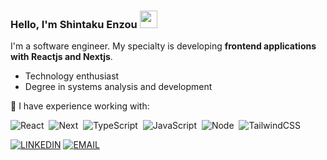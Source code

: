 <h3>Hello, I'm Shintaku Enzou <img src="https://media.giphy.com/media/hvRJCLFzcasrR4ia7z/giphy.gif" width="28" ></h3> 

I'm a software engineer. My specialty is developing **frontend applications with Reactjs and Nextjs**.

- Technology enthusiast
- Degree in systems analysis and development

💼 I have experience working with:

![React](https://img.shields.io/badge/-react-0D1117?style=for-the-badge&logo=react&labelColor=0D1117)&nbsp;
![Next](https://img.shields.io/badge/-next.js-0D1117?style=for-the-badge&logo=next.js&labelColor=0D1117)&nbsp;
![TypeScript](https://img.shields.io/badge/-typescript-0D1117?style=for-the-badge&logo=typescript&labelColor=0D1117)&nbsp;
![JavaScript](https://img.shields.io/badge/-javascript-0D1117?style=for-the-badge&logo=javascript&labelColor=0D1117)&nbsp;
![Node](https://img.shields.io/badge/-node.js-0D1117?style=for-the-badge&logo=node.js&labelColor=0D1117)&nbsp;
![TailwindCSS](https://img.shields.io/badge/-tailwindcss-0D1117?style=for-the-badge&logo=tailwindcss&labelColor=0D1117)&nbsp;

 
 
[![LINKEDIN](https://img.shields.io/badge/Linkedin-black?style=for-the-badge&logo=linkedin)](https://www.linkedin.com/in/felipe-enzou/)
[![EMAIL](https://img.shields.io/badge/Email-black?style=for-the-badge&logo=gmail&logoColor=white&link=https://mail.google.com/)](https://mail.google.com/)
 

